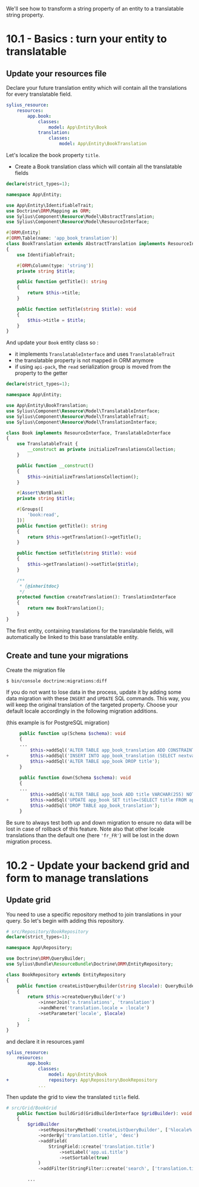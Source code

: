 We'll see how to transform a string property of an entity to a translatable string property.

# 10.1 - Basics : turn your entity to translatable

## Update your resources file

Declare your future translation entity which will contain all the translations for every translatable field.
```yaml
sylius_resource:
    resources:
        app.book:
            classes:
                model: App\Entity\Book
            translation:
                classes:
                    model: App\Entity\BookTranslation
```

Let's localize the book property `title`.
- Create a Book translation class which will contain all the translatable fields

```php
declare(strict_types=1);

namespace App\Entity;

use App\Entity\IdentifiableTrait;
use Doctrine\ORM\Mapping as ORM;
use Sylius\Component\Resource\Model\AbstractTranslation;
use Sylius\Component\Resource\Model\ResourceInterface;

#[ORM\Entity]
#[ORM\Table(name: 'app_book_translation')]
class BookTranslation extends AbstractTranslation implements ResourceInterface
{
    use IdentifiableTrait;

    #[ORM\Column(type: 'string')]
    private string $title;

    public function getTitle(): string
    {
        return $this->title;
    }

    public function setTitle(string $title): void
    {
        $this->title = $title;
    }
}
```

And update your `Book` entity class so :

- it implements `TranslatableInterface` and uses `TranslatableTrait`
- the translatable property is not mapped in ORM anymore
- if using `api-pack`, the `read` serialization group is moved from the property to the getter

```php
declare(strict_types=1);

namespace App\Entity;

use App\Entity\BookTranslation;
use Sylius\Component\Resource\Model\TranslatableInterface;
use Sylius\Component\Resource\Model\TranslatableTrait;
use Sylius\Component\Resource\Model\TranslationInterface;

class Book implements ResourceInterface, TranslatableInterface
{
    use TranslatableTrait {
        __construct as private initializeTranslationsCollection;
    }

    public function __construct()
    {
        $this->initializeTranslationsCollection();
    }

    #[Assert\NotBlank]
    private string $title;

    #[Groups([
        'book:read',
    ])]
    public function getTitle(): string
    {
        return $this->getTranslation()->getTitle();
    }

    public function setTitle(string $title): void
    {
        $this->getTranslation()->setTitle($title);
    }

    /**
     * {@inheritdoc}
     */
    protected function createTranslation(): TranslationInterface
    {
        return new BookTranslation();
    }
}
```

The first entity, containing translations for the translatable fields, will automatically be linked to this base translatable entity.

## Create and tune your migrations

Create the migration file
````bash
$ bin/console doctrine:migrations:diff
````

If you do not want to lose data in the process, update it by adding some data migration with these `INSERT` and `UPDATE` SQL commands.
This way, you will keep the original translation of the targeted property. Choose your default locale accordingly in the following migration additions.

(this example is for PostgreSQL migration)

```php
     public function up(Schema $schema): void
     {
     ...
         $this->addSql('ALTER TABLE app_book_translation ADD CONSTRAINT FK_DD7AA6B52C2AC5D3 FOREIGN KEY (translatable_id) REFERENCES app_book (id) ON DELETE CASCADE NOT DEFERRABLE INITIALLY IMMEDIATE');
+        $this->addSql('INSERT INTO app_book_translation (SELECT nextval(\'app_book_translation_id_seq\'), id, title, \'fr_FR\' FROM app_book)');
         $this->addSql('ALTER TABLE app_book DROP title');
     }
     
     public function down(Schema $schema): void
     {
     ...
         $this->addSql('ALTER TABLE app_book ADD title VARCHAR(255) NOT NULL');
+        $this->addSql('UPDATE app_book SET title=(SELECT title FROM app_book_translation WHERE translatable_id=id and locale=\'fr_FR\')');
         $this->addSql('DROP TABLE app_book_translation');
     }
```
Be sure to always test both up and down migration to ensure no data will be lost in case of rollback of this feature.
Note also that other locale translations than the default one (here `'fr_FR'`) will be lost in the down migration process.

# 10.2 - Update your backend grid and form to manage translations

## Update grid

You need to use a specific repository method to join translations in your query. So let's begin with adding this repository.

```php
# src/Repository/BookRepository
declare(strict_types=1);

namespace App\Repository;

use Doctrine\ORM\QueryBuilder;
use Sylius\Bundle\ResourceBundle\Doctrine\ORM\EntityRepository;

class BookRepository extends EntityRepository
{
    public function createListQueryBuilder(string $locale): QueryBuilder
    {
        return $this->createQueryBuilder('o')
            ->innerJoin('o.translations', 'translation')
            ->andWhere('translation.locale = :locale')
            ->setParameter('locale', $locale)
        ;
    }
}
```
and declare it in resources.yaml
```yaml
sylius_resource:
    resources:
        app.book:
            classes:
                model: App\Entity\Book
+               repository: App\Repository\BookRepository
            ...
```
Then update the grid to view the translated `title` field.
```php
# src/Grid/BookGrid
    public function buildGrid(GridBuilderInterface $gridBuilder): void
    {
        $gridBuilder
            ->setRepositoryMethod('createListQueryBuilder', ['%locale%'])
            ->orderBy('translation.title', 'desc')
            ->addField(
                StringField::create('translation.title')
                    ->setLabel('app.ui.title')
                    ->setSortable(true)
            )
            ->addFilter(StringFilter::create('search', ['translation.title']))

        ...
```
